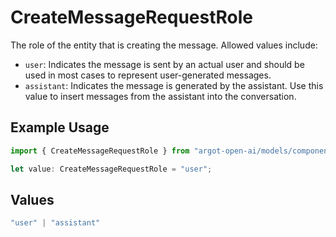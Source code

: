 # CreateMessageRequestRole

The role of the entity that is creating the message. Allowed values include:
- `user`: Indicates the message is sent by an actual user and should be used in most cases to represent user-generated messages.
- `assistant`: Indicates the message is generated by the assistant. Use this value to insert messages from the assistant into the conversation.


## Example Usage

```typescript
import { CreateMessageRequestRole } from "argot-open-ai/models/components";

let value: CreateMessageRequestRole = "user";
```

## Values

```typescript
"user" | "assistant"
```